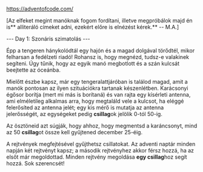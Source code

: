 https://adventofcode.com/

[Az elfeket megint manóknak fogom fordítani, illetve megpróbálok majd én is** alliteráló címeket adni, ezekért előre is elnézést kérek.** -- M.A.]

--- Day 1: Szonáris szimatolás ---

Épp a tengeren hánykolódtál egy hajón és a magad dolgával törődtél, mikor felharsan a fedélzeti riadó! Rohansz is, hogy megnézd, tudsz-e valakinek segíteni. Úgy tűnik, hogy az egyik manó megbotlott és a szán kulcsát beejtette az óceánba.

Mielőtt észbe kapsz, már egy tengeralattjáróban is találod magad, amit a manók pontosan az ilyen szituációkra tartanak készenlétben. Karácsonyi égősor borítja (mert mi más is borítaná) és van rajta egy kísérleti antenna, ami elméletileg alkalmas arra, hogy megtaláld vele a kulcsot, ha eléggé felerősíted az antenna jelét; egy kis mérő is mutatja az antenna jelerősségét, az egységeket pedig **csillag**ok jelölik 0-tól 50-ig.

Az ösztöneid azt súgják, hogy ahhoz, hogy megmentsd a karáncsonyt, mind az 50 **csillag**ot össze kell gyűjtened december 25-éig.

A rejtvények megfejtésével gyűjthetsz csillatokat. Az adventi naptár minden napján két rejtvényt kapsz; a második rejtvényhez akkor férsz hozzá, ha az elsőt már megoldottad. Minden rejtvény megoldása **egy csillag**hoz segít hozzá. Sok szerencsét!